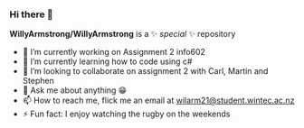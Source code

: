 ### Hi there 👋


**WillyArmstrong/WillyArmstrong** is a ✨ _special_ ✨ repository

- 🔭 I’m currently working on Assignment 2 info602
- 🌱 I’m currently learning how to code using c#
- 👯 I’m looking to collaborate on assignment 2 with Carl, Martin and Stephen
- 💬 Ask me about anything 😁
- 📫 How to reach me, flick me an email at wilarm21@student.wintec.ac.nz
- ⚡ Fun fact: I enjoy watching the rugby on the weekends

